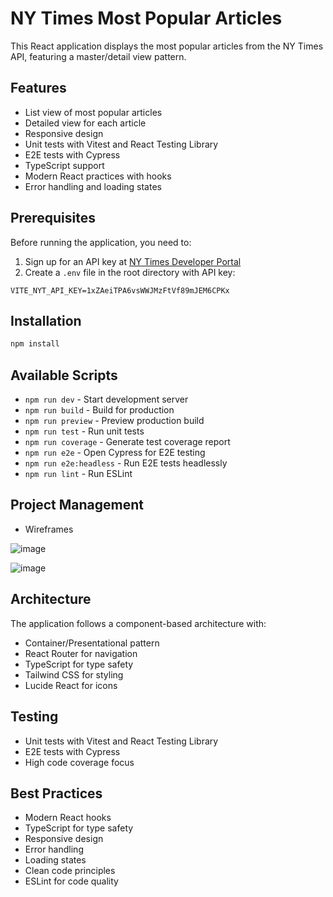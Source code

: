 # NY Times Most Popular Articles

This React application displays the most popular articles from the NY Times API, featuring a master/detail view pattern.

## Features

- List view of most popular articles
- Detailed view for each article
- Responsive design
- Unit tests with Vitest and React Testing Library
- E2E tests with Cypress
- TypeScript support
- Modern React practices with hooks
- Error handling and loading states

## Prerequisites

Before running the application, you need to:

1. Sign up for an API key at [NY Times Developer Portal](https://developer.nytimes.com/get-started)
2. Create a `.env` file in the root directory with  API key:

```
VITE_NYT_API_KEY=1xZAeiTPA6vsWWJMzFtVf89mJEM6CPKx
```

## Installation

```bash
npm install
```

## Available Scripts

- `npm run dev` - Start development server
- `npm run build` - Build for production
- `npm run preview` - Preview production build
- `npm run test` - Run unit tests
- `npm run coverage` - Generate test coverage report
- `npm run e2e` - Open Cypress for E2E testing
- `npm run e2e:headless` - Run E2E tests headlessly
- `npm run lint` - Run ESLint

## Project Management

- Wireframes

 ![image](https://github.com/user-attachments/assets/d3617721-6b45-4bca-a9d2-ab315736e5b3)

 ![image](https://github.com/user-attachments/assets/8bb20eea-c085-402b-a9db-d6ed34d4eca4)



## Architecture

The application follows a component-based architecture with:

- Container/Presentational pattern
- React Router for navigation
- TypeScript for type safety
- Tailwind CSS for styling
- Lucide React for icons

## Testing

- Unit tests with Vitest and React Testing Library
- E2E tests with Cypress
- High code coverage focus

## Best Practices

- Modern React hooks
- TypeScript for type safety
- Responsive design
- Error handling
- Loading states
- Clean code principles
- ESLint for code quality
